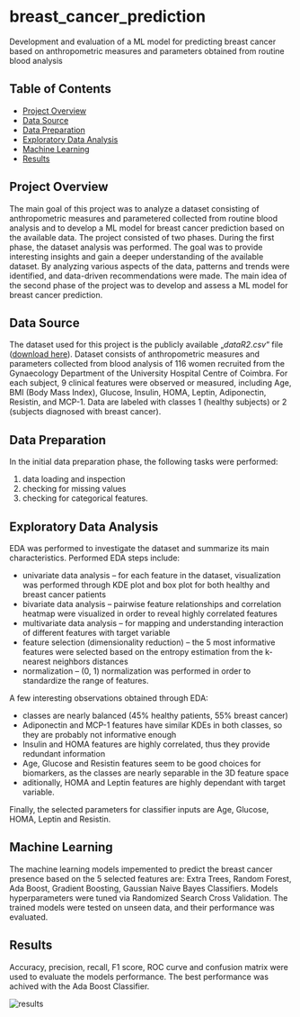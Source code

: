 # breast_cancer_prediction
Development and evaluation of a ML model for predicting breast cancer based on anthropometric measures and parameters obtained from routine blood analysis

## Table of Contents
- [Project Overview](#project-overview)
- [Data Source](#data-source)
- [Data Preparation](#data-preparation)
- [Exploratory Data Analysis](#exploratory-data-analysis)
- [Machine Learning](#machine-learning)
- [Results](#results)

## Project Overview
The main goal of this project was to analyze a dataset consisting of anthropometric measures and parametered collected from routine blood analysis and to develop a ML model for breast cancer prediction based on the available data. The project consisted of two phases. During the first phase, the dataset analysis was performed. The goal was to provide interesting insights and gain a deeper understanding of the available dataset. By analyzing various aspects of the data, patterns and trends were identified, and data-driven recommendations were made. The main idea of the second phase of the project was to develop and assess a ML model for breast cancer prediction.
 
## Data Source
The dataset used for this project is the publicly available „*dataR2.csv*“ file ([download here](https://www.ncbi.nlm.nih.gov/pmc/articles/PMC5755302/)). Dataset consists of anthropometric measures and parameters collected from blood analysis of 116 women recruited from the Gynaecology Department of the University Hospital Centre of Coimbra. For each subject, 9 clinical features were observed or measured, including Age, BMI (Body Mass Index), Glucose, Insulin, HOMA, Leptin, Adiponectin, Resistin, and MCP-1. Data are labeled with classes 1 (healthy subjects) or 2 (subjects diagnosed with breast cancer).

## Data Preparation
In the initial data preparation phase, the following tasks were performed:
1. data loading and inspection
2. checking for missing values
3. checking for categorical features.

## Exploratory Data Analysis
EDA was performed to investigate the dataset and summarize its main characteristics. Performed EDA steps include:
-	univariate data analysis – for each feature in the dataset, visualization was performed through KDE plot and box plot for both healthy and breast cancer patients
-	bivariate data analysis – pairwise feature relationships and correlation heatmap were visualized in order to reveal highly correlated features
-	multivariate data analysis – for mapping and understanding interaction of different features with target variable
-	feature selection (dimensionality reduction) – the 5 most informative features were selected based on the entropy estimation from the k-nearest neighbors distances
-	normalization – (0, 1) normalization was performed in order to standardize the range of features.
  
A few interesting observations obtained through EDA:
-	classes are nearly balanced (45% healthy patients, 55% breast cancer)
-	Adiponectin and MCP-1 features have similar KDEs in both classes, so they are probably not informative enough
-	Insulin and HOMA features are highly correlated, thus they provide redundant information
-	Age, Glucose and Resistin features seem to be good choices for biomarkers, as the classes are nearly separable in the 3D feature space
-	aditionally, HOMA and Leptin features are highly dependant with target variable.

Finally, the selected parameters for classifier inputs are Age, Glucose, HOMA, Leptin and Resistin.

## Machine Learning
The machine learning models impemented to predict the breast cancer presence based on the 5 selected features are: Extra Trees, Random Forest, Ada Boost, Gradient Boosting, Gaussian Naive Bayes Classifiers. Models hyperparameters were tuned via Randomized Search Cross Validation. The trained models were tested on unseen data, and their performance was evaluated.

## Results
Accuracy, precision, recall, F1 score, ROC curve and confusion matrix were used to evaluate the models performance. The best performance was achived with the Ada Boost Classifier.

![results](https://github.com/user-attachments/assets/482e0cad-0b64-4fef-a450-68dda7871eca)



